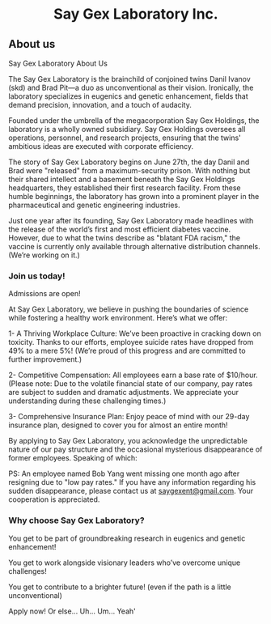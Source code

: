 <h1 align="Center">  
Say Gex Laboratory Inc.
</h1>
<h2 align="Left">
About us
</h2>

Say Gex Laboratory
About Us

The Say Gex Laboratory is the brainchild of conjoined twins Danil Ivanov (skd) and Brad Pit—a duo as unconventional as their vision. Ironically, the laboratory specializes in eugenics and genetic enhancement, fields that demand precision, innovation, and a touch of audacity.

Founded under the umbrella of the megacorporation Say Gex Holdings, the laboratory is a wholly owned subsidiary. Say Gex Holdings oversees all operations, personnel, and research projects, ensuring that the twins' ambitious ideas are executed with corporate efficiency.

The story of Say Gex Laboratory begins on June 27th, the day Danil and Brad were "released" from a maximum-security prison. With nothing but their shared intellect and a basement beneath the Say Gex Holdings headquarters, they established their first research facility. From these humble beginnings, the laboratory has grown into a prominent player in the pharmaceutical and genetic engineering industries.

Just one year after its founding, Say Gex Laboratory made headlines with the release of the world’s first and most efficient diabetes vaccine. However, due to what the twins describe as "blatant FDA racism," the vaccine is currently only available through alternative distribution channels. (We’re working on it.)

<h3 align "Left">
Join us today!
</h3>
Admissions are open! 

At Say Gex Laboratory, we believe in pushing the boundaries of science while fostering a healthy work environment. Here’s what we offer:

1- A Thriving Workplace Culture: We’ve been proactive in cracking down on toxicity. Thanks to our efforts, employee suicide rates have dropped from 49% to a mere 5%! (We’re proud of this progress and are committed to further improvement.)

2- Competitive Compensation: All employees earn a base rate of $10/hour. (Please note: Due to the volatile financial state of our company, pay rates are subject to sudden and dramatic adjustments. We appreciate your understanding during these challenging times.)

3- Comprehensive Insurance Plan: Enjoy peace of mind with our 29-day insurance plan, designed to cover you for almost an entire month!

By applying to Say Gex Laboratory, you acknowledge the unpredictable nature of our pay structure and the occasional mysterious disappearance of former employees. Speaking of which:



PS: An employee named Bob Yang went missing one month ago after resigning due to "low pay rates." If you have any information regarding his sudden disappearance, please contact us at saygexent@gmail.com. Your cooperation is appreciated.

<h3 align "Left">
Why choose Say Gex Laboratory?
</h3>

You get to be part of groundbreaking research in eugenics and genetic enhancement!

You get to work alongside visionary leaders who’ve overcome unique challenges!

You get to contribute to a brighter future! (even if the path is a little unconventional)

Apply now! Or else... Uh... Um... Yeah'
